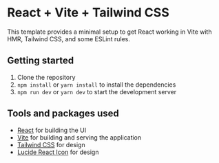# React + Vite + Tailwind CSS

This template provides a minimal setup to get React working in Vite with HMR, Tailwind CSS, and some ESLint rules.

## Getting started

1. Clone the repository
2. `npm install` or `yarn install` to install the dependencies
3. `npm run dev` or `yarn dev` to start the development server

## Tools and packages used

- [React](https://reactjs.org/) for building the UI
- [Vite](https://vitejs.dev/) for building and serving the application
- [Tailwind CSS](https://tailwindcss.com/) for design
- [Lucide React Icon](https://lucide.dev/) for design
